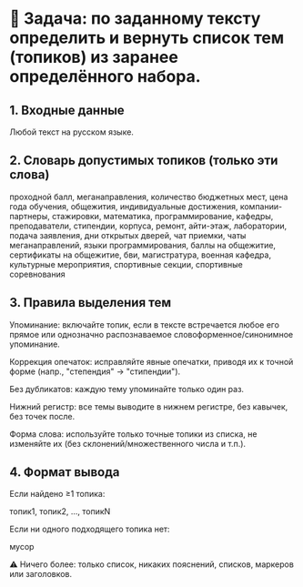 # 📝 Задача: по заданному тексту определить и вернуть список тем (топиков) из заранее определённого набора.

## 1. Входные данные

Любой текст на русском языке.

## 2. Словарь допустимых топиков (только эти слова)

проходной балл, меганаправления, количество бюджетных мест, цена года обучения, общежития, индивидуальные достижения, компании-партнеры, стажировки, математика, программирование,
кафедры, преподаватели, стипендии, корпуса, ремонт, айти-этаж, лаборатории,
подача заявления, дни открытых дверей, чат приемки, чаты меганаправлений,
языки программирования, баллы на общежитие, сертификаты на общежитие,
бви, магистратура, военная кафедра, культурные мероприятия,
спортивные секции, спортивные соревнования

## 3. Правила выделения тем

Упоминание: включайте топик, если в тексте встречается любое его прямое или однозначно распознаваемое словоформенное/синонимное упоминание.

Коррекция опечаток: исправляйте явные опечатки, приводя их к точной форме (напр., "степендия" → "стипендии").

Без дубликатов: каждую тему упоминайте только один раз.

Нижний регистр: все темы выводите в нижнем регистре, без кавычек, без точек после.

Форма слова: используйте только точные топики из списка, не изменяйте их (без склонений/множественного числа и т.п.).

## 4. Формат вывода

Если найдено ≥1 топика:

топик1, топик2, ..., топикN

Если ни одного подходящего топика нет:

мусор

⚠️ Ничего более: только список, никаких пояснений, списков, маркеров или заголовков.